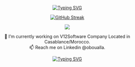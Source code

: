 

<div align="center">

  [![Typing SVG](https://readme-typing-svg.demolab.com?font=Fira+Code&weight=700&duration=1000&pause=1000&color=282EFF&center=true&vCenter=true&multiline=true&width=435&height=100&lines=Welcome+To+My+Profile;I'm+a+Full+Stack+Developer;%F0%9F%91%A8%E2%80%8D%F0%9F%92%BB)](https://git.io/typing-svg)

[![GitHub Streak](https://streak-stats.demolab.com?user=oboualla&theme=highcontrast)](https://github.com/oboualla)

<p align="center">
  <a href="https://skillicons.dev">
    <img src="https://skillicons.dev/icons?i=javascript,typescript,nodejs,php,python,react,html,css,c,postgres,mysql,docker,linux,git,github,gitlab,bash" />
  </a>
</p>

🔭 I’m currently working on V12Software Company Located in Casablance/Morocco.</br>
📫 Reach me on Linkedin @oboualla.</br>

[![Typing SVG](https://readme-typing-svg.demolab.com?font=Fira+Code&pause=1000&width=435&lines=❤️+star+some+of+the+repos!+❤️)](https://git.io/typing-svg)
</div>

